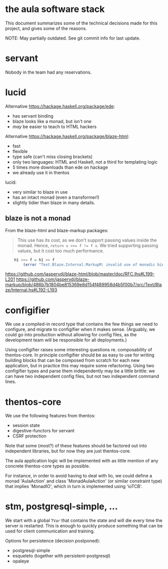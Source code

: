 # the aula software stack

This document summarizes some of the technical decisions made for this
project, and gives some of the reasons.

NOTE: May partially outdated.  See git commit info for last update.


# servant

Nobody in the team had any reservations.


# lucid

Alternative https://hackage.haskell.org/package/ede:

- has servant binding
- blaze looks like a monad, but isn't one
- *may* be easier to teach to HTML hackers

Alternative https://hackage.haskell.org/package/blaze-html:

- fast
- flexible
- type safe (can't miss closing brackets)
- only two languages: HTML and Haskell, not a third for templating logic
- 5 times more downloads than ede on hackage
- we already use it in thentos

lucid:

- very similar to blaze in use
- has an intact monad (even a transformer!)
- slightly tidier than blaze in many details.


## blaze is not a monad

From the blaze-html and blaze-markup packages:

> This use has its cost, as we don't support passing values inside the
> monad.  Hence, `return x >>= f != f x`. We tried supporting passing
> values, but it cost too much performance.

```haskell
    h1 >>= f = h1 >> f
        (error "Text.Blaze.Internal.MarkupM: invalid use of monadic bind")
```

https://github.com/jaspervdj/blaze-html/blob/master/doc/RFC.lhs#L199-L201
https://github.com/jaspervdj/blaze-markup/blob/486b7b1804be815369e8d154f489958d4b5f00b7/src/Text/Blaze/Internal.hs#L192-L193


# configifier

We use a compiled-in record type that contains the few things we need
to configure, and migrate to configifier when it makes sense.
(Arguably, we could go into production without allowing for config
files, as the development team will be responsible for all
deployments.)

Using configifier raises some interesting questions re. composability
of thentos-core.  In principle configifier should be as easy to use
for writing building blocks that can be composed from scratch for each
new application, but in practice this may require some refactoring.
Using two configifier types and parse them independently may be a
little brittle: we can have two independent config files, but not two
independent command lines.


# thentos-core

We use the following features from thentos:

- session state
- digestive-functors for servant
- CSRF protection

Note that some (most?) of these features should be factored out into
independent libraries, but for now they are just thentos-core.

The aula application logic will be implemented with as little mention
of any concrete thentos-core types as possible.

For instance, in order to avoid having to deal with lio, we could
define a monad 'AulaAction' and class 'MonadAulaAction' (or similar
constraint type) that implies 'MonadIO', which in turn is implemented
using 'ioTCB'.


# stm, postgresql-simple, ...

We start with a global `TVar` that contains the state and will die
every time the server is restarted.  This is enough to quickly produce
something that can be used for client communication and training.

Options for persistence (decision postponed):

- postgresql-simple
- esqueleto (together with persistent-postgresql)
- opaleye
